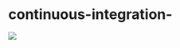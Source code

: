 # continuous-integration-
[<img src="https://jpdal.visualstudio.com/_apis/public/build/definitions/295f2bbe-03c1-4926-b8b1-726c76b94320/2/badge"/>](https://jpdal.visualstudio.com/MyFirstProject/_build/index?definitionId=2)
